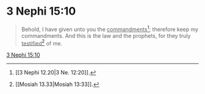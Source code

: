 # 3 Nephi 15:10

> Behold, I have given unto you the <u>commandments</u>[^a]; therefore keep my commandments. And this is the law and the prophets, for they truly <u>testified</u>[^b] of me.

[3 Nephi 15:10](https://www.churchofjesuschrist.org/study/scriptures/bofm/3-ne/15?lang=eng&id=p10#p10)


[^a]: [[3 Nephi 12.20|3 Ne. 12:20]].  
[^b]: [[Mosiah 13.33|Mosiah 13:33]].  
